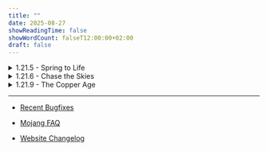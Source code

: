 ```yaml
---
title: ""
date: 2025-08-27
showReadingTime: false
showWordCount: falseT12:00:00+02:00
draft: false
---
```


<details>
  <summary>1.21.5 - Spring to Life </summary>

###  1.21.5 -- ~[Custom](/vinc-custom-changelog.github.io/changelog/1.21.5/release)~ - [Official](https://www.minecraft.net/de-de/article/minecraft-java-edition-1-21-5)

Snapshots
-  25w02a -- [Custom](/vinc-custom-changelog.github.io/changelog/1.21.5/25w02a/) - [Official](https://www.minecraft.net/en-us/article/minecraft-snapshot-25w02a)
-  25w03a -- [Custom](/vinc-custom-changelog.github.io/changelog/1.21.5/25w03a/) - [Official](https://www.minecraft.net/en-us/article/minecraft-snapshot-25w03a)
-  25w04a -- [Custom](/vinc-custom-changelog.github.io/changelog/1.21.5/25w04a/) - [Official](https://www.minecraft.net/en-us/article/minecraft-snapshot-25w04a)
-  25w05a -- [Custom](/vinc-custom-changelog.github.io/changelog/1.21.5/25w05a/) - [Official](https://www.minecraft.net/en-us/article/minecraft-snapshot-25w05a)
-  25w06a -- [Custom](/vinc-custom-changelog.github.io/changelog/1.21.5/25w06a/) - [Official](https://www.minecraft.net/en-us/article/minecraft-snapshot-25w06a)
-  25w07a -- [Custom](/vinc-custom-changelog.github.io/changelog/1.21.5/25w07a/) - [Official](https://www.minecraft.net/en-us/article/minecraft-snapshot-25w07a)
-  25w08a -- [Custom](/vinc-custom-changelog.github.io/changelog/1.21.5/25w08a/) - [Official](https://www.minecraft.net/en-us/article/minecraft-snapshot-25w08a)
-  25w09a -- [Custom](/vinc-custom-changelog.github.io/changelog/1.21.5/25w09a/) - [Official](https://www.minecraft.net/en-us/article/minecraft-snapshot-25w09a)
-  25w10a -- [Custom](/vinc-custom-changelog.github.io/changelog/1.21.5/25w10a/) - [Official](https://www.minecraft.net/en-us/article/minecraft-snapshot-25w10a)


Pre Releases
-  Pre-1 -- [Custom](/vinc-custom-changelog.github.io/changelog/1.21.5/pre-1/)  - [Official](https://www.minecraft.net/en-us/article/minecraft-1-21-5-pre-release-1)

</details>


<details>
  <summary>1.21.6 - Chase the Skies</summary>

###   1.21.6 -- ~[Custom](/vinc-custom-changelog.github.io/changelog/1.21.6/release)~ - [Official](https://www.minecraft.net/de-de/article/minecraft-java-edition-1-21-6)

Snapshots
- 25w15a -- [Custom](/vinc-custom-changelog.github.io/changelog/1.21.6/25w15a/) - [Official](https://www.minecraft.net/en-us/article/minecraft-snapshot-25w15a)
- 25w16a -- [Custom](/vinc-custom-changelog.github.io/changelog/1.21.6/25w16a/) - [Official](https://www.minecraft.net/en-us/article/minecraft-snapshot-25w16a)
- 25w17a -- [Custom](/vinc-custom-changelog.github.io/changelog/1.21.6/25w17a/) - [Official](https://www.minecraft.net/en-us/article/minecraft-snapshot-25w17a)
- 25w18a -- [Custom](/vinc-custom-changelog.github.io/changelog/1.21.6/25w18a/) - [Official](https://www.minecraft.net/en-us/article/minecraft-snapshot-25w18a)
- 25w19a -- [Custom](/vinc-custom-changelog.github.io/changelog/1.21.6/25w19a/) - [Official](https://www.minecraft.net/en-us/article/minecraft-snapshot-25w19a)
- 25w20a -- [Custom](/vinc-custom-changelog.github.io/changelog/1.21.6/25w20a/) - [Official](https://www.minecraft.net/en-us/article/minecraft-snapshot-25w20a)
- 25w21a -- [Custom](/vinc-custom-changelog.github.io/changelog/1.21.6/25w21a/) - [Official](https://www.minecraft.net/en-us/article/minecraft-snapshot-25w21a)

Pre Releases
- Pre-1 -- [Custom](/vinc-custom-changelog.github.io/changelog/1.21.6/pre-1/) - [Offcial](https://www.minecraft.net/en-us/article/minecraft-1-21-6-pre-release-1)

</details>

<details>
  <summary>1.21.9 - The Copper Age</summary>

###   1.21.9 -- [Custom](/vinc-custom-changelog.github.io/changelog/1.21.9/release) - [Official](https://www.minecraft.net/de-de/article/minecraft-java-edition-1-21-9)

Snapshots
- 25w31a -- [Custom](/vinc-custom-changelog.github.io/changelog/1.21.9/25w31a/) - [Official](https://www.minecraft.net/en-us/article/minecraft-snapshot-25w31a)
- 25w32a -- [Custom](/vinc-custom-changelog.github.io/changelog/1.21.9/25w32a/) - [Official](https://www.minecraft.net/en-us/article/minecraft-snapshot-25w32a)
- 25w33a -- [Custom](/vinc-custom-changelog.github.io/changelog/1.21.9/25w33a/) - [Official](https://www.minecraft.net/en-us/article/minecraft-snapshot-25w33a)
- 25w34a -- [Custom](/vinc-custom-changelog.github.io/changelog/1.21.9/25w34a/) - [Official](https://www.minecraft.net/en-us/article/minecraft-snapshot-25w34a)
- 25w35a -- [Custom](/vinc-custom-changelog.github.io/changelog/1.21.9/25w35a/) - [Official](https://www.minecraft.net/en-us/article/minecraft-snapshot-25w35a)
- 25w36a -- [Custom](/vinc-custom-changelog.github.io/changelog/1.21.9/25w36a/) - [Official](https://www.minecraft.net/en-us/article/minecraft-snapshot-25w36a)
- 25w36b -- [Custom](/vinc-custom-changelog.github.io/changelog/1.21.9/25w36b/) - [Official](https://www.minecraft.net/en-us/article/minecraft-snapshot-25w37a)
- 25w37a -- [Custom](/vinc-custom-changelog.github.io/changelog/1.21.9/25w37a/) - [Official](https://www.minecraft.net/en-us/article/minecraft-snapshot-25w38a)

</details>

--- 

- [Recent Bugfixes](https://mojira-viewer.jacobsjo.eu/browse/MC-301891?jql=project%20%3D%20MC%20AND%20resolution%20%3D%20Fixed%20AND%20%22fixVersion%22%20%3D%20earliestUnreleasedVersion()%20ORDER%20BY%20created%20DESC)


- [Mojang FAQ](/vinc-custom-changelog.github.io/changelog/Mojang-FAQ/)


- [Website Changelog](/vinc-custom-changelog.github.io/changelog/website-changelog/)